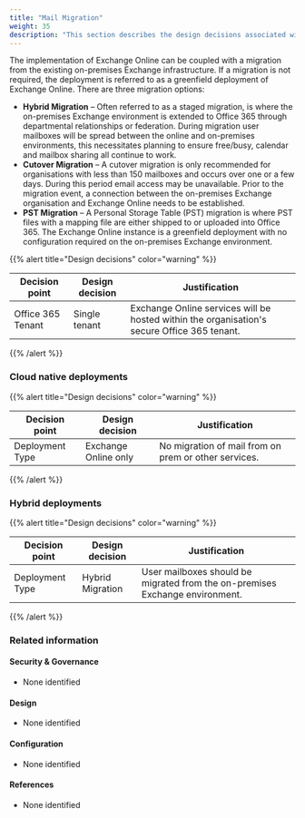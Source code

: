 ```yaml
---
title: "Mail Migration"
weight: 35
description: "This section describes the design decisions associated with Mail Migration for system(s) built using ASD's Blueprint for Secure Cloud."
---
```


The implementation of Exchange Online can be coupled with a migration from the existing on-premises Exchange infrastructure. If a migration is not required, the deployment is referred to as a greenfield deployment of Exchange Online. There are three migration options:

* **Hybrid Migration** – Often referred to as a staged migration, is where the on-premises Exchange environment is extended to Office 365 through departmental relationships or federation. During migration user mailboxes will be spread between the online and on-premises environments, this necessitates planning to ensure free/busy, calendar and mailbox sharing all continue to work.
* **Cutover Migration** – A cutover migration is only recommended for organisations with less than 150 mailboxes and occurs over one or a few days. During this period email access may be unavailable. Prior to the migration event, a connection between the on-premises Exchange organisation and Exchange Online needs to be established.
* **PST Migration** – A Personal Storage Table (PST) migration is where PST files with a mapping file are either shipped to or uploaded into Office 365. The Exchange Online instance is a greenfield deployment with no configuration required on the on-premises Exchange environment.

{{% alert title="Design decisions" color="warning" %}}

| Decision point    | Design decision | Justification                                                                               |
| ----------------- | --------------- | ------------------------------------------------------------------------------------------- |
| Office 365 Tenant | Single tenant   | Exchange Online services will be hosted within the organisation's secure Office 365 tenant. |


{{% /alert %}}

### Cloud native deployments

{{% alert title="Design decisions" color="warning" %}}

| Decision point    | Design decision      | Justification                                       |
|-------------------|----------------------|-----------------------------------------------------|
| Deployment Type   | Exchange Online only | No migration of mail from on prem or other services.|

{{% /alert %}}

### Hybrid deployments

{{% alert title="Design decisions" color="warning" %}}

| Decision point    | Design decision  | Justification                                                               |
|-------------------|------------------|-----------------------------------------------------------------------------|
| Deployment Type   | Hybrid Migration | User mailboxes should be migrated from the on-premises Exchange environment.|

{{% /alert %}}

### Related information

#### Security & Governance

* None identified

#### Design

* None identified

#### Configuration

* None identified

#### References

* None identified